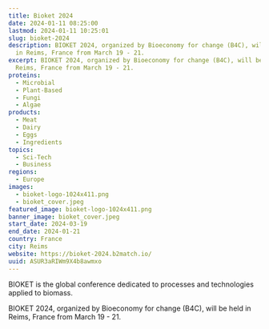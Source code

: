 ```yaml
---
title: Bioket 2024
date: 2024-01-11 08:25:00
lastmod: 2024-01-11 10:25:01
slug: bioket-2024
description: BIOKET 2024, organized by Bioeconomy for change (B4C), will be held
  in Reims, France from March 19 - 21.
excerpt: BIOKET 2024, organized by Bioeconomy for change (B4C), will be held in
  Reims, France from March 19 - 21.
proteins:
  - Microbial
  - Plant-Based
  - Fungi
  - Algae
products:
  - Meat
  - Dairy
  - Eggs
  - Ingredients
topics:
  - Sci-Tech
  - Business
regions:
  - Europe
images:
  - bioket-logo-1024x411.png
  - bioket_cover.jpeg
featured_image: bioket-logo-1024x411.png
banner_image: bioket_cover.jpeg
start_date: 2024-03-19
end_date: 2024-01-21
country: France
city: Reims
website: https://bioket-2024.b2match.io/
uuid: ASUR3aRIWm9X4b8awmxo
---
```

BIOKET is the global conference dedicated to processes and technologies applied to biomass.

BIOKET 2024, organized by Bioeconomy for change (B4C), will be held in Reims, France from March 19 - 21.